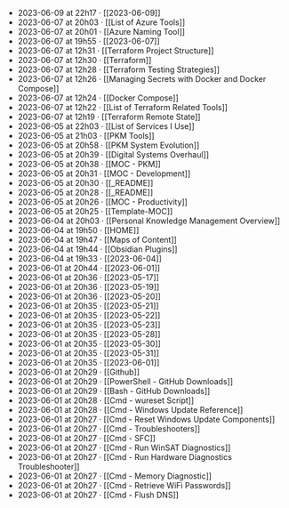 - 2023-06-09 at 22h17 · [[2023-06-09]]
- 2023-06-07 at 20h03 · [[List of Azure Tools]]
- 2023-06-07 at 20h01 · [[Azure Naming Tool]]
- 2023-06-07 at 19h55 · [[2023-06-07]]
- 2023-06-07 at 12h31 · [[Terraform Project Structure]]
- 2023-06-07 at 12h30 · [[Terraform]]
- 2023-06-07 at 12h28 · [[Terraform Testing Strategies]]
- 2023-06-07 at 12h26 · [[Managing Secrets with Docker and Docker Compose]]
- 2023-06-07 at 12h24 · [[Docker Compose]]
- 2023-06-07 at 12h22 · [[List of Terraform Related Tools]]
- 2023-06-07 at 12h19 · [[Terraform Remote State]]
- 2023-06-05 at 22h03 · [[List of Services I Use]]
- 2023-06-05 at 21h03 · [[PKM Tools]]
- 2023-06-05 at 20h58 · [[PKM System Evolution]]
- 2023-06-05 at 20h39 · [[Digital Systems Overhaul]]
- 2023-06-05 at 20h38 · [[MOC - PKM]]
- 2023-06-05 at 20h31 · [[MOC - Development]]
- 2023-06-05 at 20h30 · [[_README]]
- 2023-06-05 at 20h28 · [[_README]]
- 2023-06-05 at 20h26 · [[MOC - Productivity]]
- 2023-06-05 at 20h25 · [[Template-MOC]]
- 2023-06-04 at 20h03 · [[Personal Knowledge Management Overview]]
- 2023-06-04 at 19h50 · [[HOME]]
- 2023-06-04 at 19h47 · [[Maps of Content]]
- 2023-06-04 at 19h44 · [[Obsidian Plugins]]
- 2023-06-04 at 19h33 · [[2023-06-04]]
- 2023-06-01 at 20h44 · [[2023-06-01]]
- 2023-06-01 at 20h36 · [[2023-05-17]]
- 2023-06-01 at 20h36 · [[2023-05-19]]
- 2023-06-01 at 20h36 · [[2023-05-20]]
- 2023-06-01 at 20h35 · [[2023-05-21]]
- 2023-06-01 at 20h35 · [[2023-05-22]]
- 2023-06-01 at 20h35 · [[2023-05-23]]
- 2023-06-01 at 20h35 · [[2023-05-28]]
- 2023-06-01 at 20h35 · [[2023-05-30]]
- 2023-06-01 at 20h35 · [[2023-05-31]]
- 2023-06-01 at 20h35 · [[2023-06-01]]
- 2023-06-01 at 20h29 · [[Github]]
- 2023-06-01 at 20h29 · [[PowerShell - GitHub Downloads]]
- 2023-06-01 at 20h29 · [[Bash - GitHub Downloads]]
- 2023-06-01 at 20h28 · [[Cmd - wureset Script]]
- 2023-06-01 at 20h28 · [[Cmd - Windows Update Reference]]
- 2023-06-01 at 20h27 · [[Cmd - Reset Windows Update Components]]
- 2023-06-01 at 20h27 · [[Cmd - Troubleshooters]]
- 2023-06-01 at 20h27 · [[Cmd - SFC]]
- 2023-06-01 at 20h27 · [[Cmd - Run WinSAT Diagnostics]]
- 2023-06-01 at 20h27 · [[Cmd - Run Hardware Diagnostics Troubleshooter]]
- 2023-06-01 at 20h27 · [[Cmd - Memory Diagnostic]]
- 2023-06-01 at 20h27 · [[Cmd - Retrieve WiFi Passwords]]
- 2023-06-01 at 20h27 · [[Cmd - Flush DNS]]
